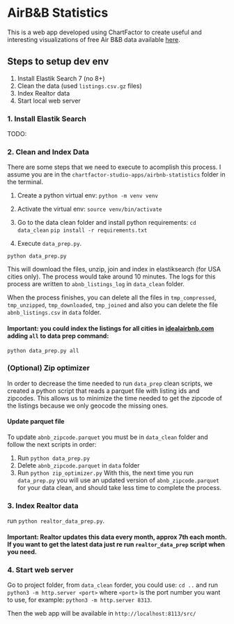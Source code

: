 # AirB&B Statistics

This is a web app developed using ChartFactor to create useful and interesting visualizations of free Air B&B data available [here](http://insideairbnb.com/get-the-data/).

## Steps to setup dev env
1. Install Elastik Search 7 (no 8+)
2. Clean the data (used `listings.csv.gz` files)
3. Index Realtor data
4. Start local web server

### 1. Install Elastik Search
TODO:

### 2. Clean and Index Data
There are some steps that we need to execute to acomplish this process. I assume you are in the `chartfactor-studio-apps/airbnb-statistics` folder in the terminal.

1. Create a python virtual env:
`python -m venv venv`

2. Activate the virtual env:
`source venv/bin/activate`

3. Go to the data clean folder and install python requirements:
`cd data_clean`
`pip install -r requirements.txt`

4. Execute `data_prep.py`.

`python data_prep.py`

This will download the files, unzip, join and index in elastiksearch (for USA cities only). The process would take around 10 minutes. The logs for this process are written to `abnb_listings_log` in `data_clean` folder.

When the process finishes, you can delete all the files in `tmp_compressed`, `tmp_unzipped`, `tmp_downloaded`, `tmp_joined` and also you can delete the file `abnb_listings.csv` in `data` folder.

#### Important: you could index the listings for all cities in [idealairbnb.com](http://insideairbnb.com/get-the-data/) adding `all` to data prep command:
`python data_prep.py all`

### (Optional) Zip optimizer
In order to decrease the time needed to run `data_prep` clean scripts, we created a python script that reads a parquet file with listing ids and zipcodes. This allows us to minimize the time needed to get the zipcode of the listings because we only geocode the missing ones.

#### Update parquet file
To update `abnb_zipcode.parquet` you must be in `data_clean` folder and follow the next scripts in order:
1. Run `python data_prep.py`
2. Delete `abnb_zipcode.parquet` in `data` folder
2. Run `python zip_optimizer.py`
With this, the next time you run `data_prep.py` you will use an updated version of `abnb_zipcode.parquet` for your data clean, and should take less time to complete the process.

### 3. Index Realtor data

run `python realtor_data_prep.py`.

#### Important: Realtor updates this data every month, approx 7th each month. If you want to get the latest data just re run `realtor_data_prep` script when you need.


### 4. Start web server

Go to project folder, from `data_clean` forder, you could use:
`cd ..` and run `python3 -m http.server <port>` where `<port>` is the port number you want to use, for example:
`python3 -m http.server 8313`.

Then the web app will be available in `http://localhost:8113/src/`